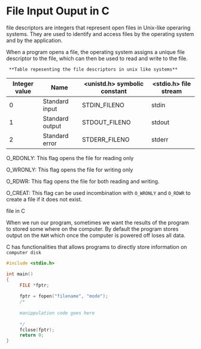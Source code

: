# File Input Ouput in C

file descriptors are integers that represent open files in Unix-like operaring systems. They are used to identify and access files by the operating system and by the application.

When a program opens a file, the operating system assigns a unique file descriptor to the file, which can then be used to read and write to the file.

     **Table repesenting the file descriptors in unix like systems**

| Integer value | Name | <unistd.h> symbolic constant | <stdio.h> file stream |
|-------------------|----------|----------------------------------|---------------------------|
| 0 | Standard input | STDIN_FILENO | stdin |
|1| Standard output|STDOUT_FILENO| stdout|
|2| Standard error|STDERR_FILENO|stderr|


O_RDONLY: This flag opens the file for reading only

O_WRONLY: This flag opens the file for writing only

O_RDWR: This flag opens the file for both reading and writing.

O_CREAT: This flag can be used incombination with `O_WRONLY` and `O_RDWR` to create a file if it does not exist.

file in C

When we run our program, sometimes we want the results of the program to stored some where on the computer. By default the program stores output on the `RAM` which once the computer is powered off loses all data.

C has functionalities that allows programs to directly store information on `computer disk`

```c
#include <stdio.h>

int main()
{
     FILE *fptr;
     
     fptr = fopen("filename", "mode");
     /*
     
     manippulation code goes here
     
     */
     fclose(fptr);
     return 0;
}
```